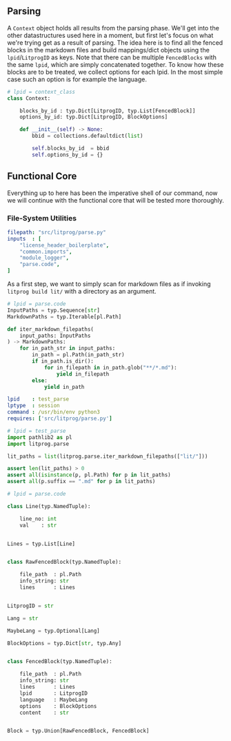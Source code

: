 ## Parsing

A `Context` object holds all results from the parsing phase. We'll get into the other datastructures used here in a moment, but first let's focus on what we're trying get as a result of parsing. The idea here is to find all the fenced blocks in the markdown files and build mappings/dict objects using the `lpid`/`LitprogID` as keys. Note that there can be multiple `FencedBlocks` with the same `lpid`, which are simply concatenated together. To know how these blocks are to be treated, we collect options for each lpid. In the most simple case such an option is for example the language.

```python
# lpid = context_class
class Context:

    blocks_by_id : typ.Dict[LitprogID, typ.List[FencedBlock]]
    options_by_id: typ.Dict[LitprogID, BlockOptions]

    def __init__(self) -> None:
        bbid = collections.defaultdict(list)

        self.blocks_by_id  = bbid
        self.options_by_id = {}
```

## Functional Core

Everything up to here has been the imperative shell of our command, now we will continue with the functional core that will be tested more thoroughly.

### File-System Utilities

```yaml
filepath: "src/litprog/parse.py"
inputs  : [
    "license_header_boilerplate",
    "common.imports",
    "module_logger",
    "parse.code",
]
```


As a first step, we want to simply scan for markdown files as if invoking `litprog build lit/` with a directory as an argument.

```python
# lpid = parse.code
InputPaths = typ.Sequence[str]
MarkdownPaths = typ.Iterable[pl.Path]

def iter_markdown_filepaths(
    input_paths: InputPaths
) -> MarkdownPaths:
    for in_path_str in input_paths:
        in_path = pl.Path(in_path_str)
        if in_path.is_dir():
            for in_filepath in in_path.glob("**/*.md"):
                yield in_filepath
        else:
            yield in_path
```

```yaml
lpid    : test_parse
lptype  : session
command : /usr/bin/env python3
requires: ['src/litprog/parse.py']
```

```python
# lpid = test_parse
import pathlib2 as pl
import litprog.parse

lit_paths = list(litprog.parse.iter_markdown_filepaths(["lit/"]))

assert len(lit_paths) > 0
assert all(isinstance(p, pl.Path) for p in lit_paths)
assert all(p.suffix == ".md" for p in lit_paths)
```

```python
# lpid = parse.code

class Line(typ.NamedTuple):

    line_no: int
    val    : str


Lines = typ.List[Line]


class RawFencedBlock(typ.NamedTuple):

    file_path  : pl.Path
    info_string: str
    lines      : Lines


LitprogID = str

Lang = str

MaybeLang = typ.Optional[Lang]

BlockOptions = typ.Dict[str, typ.Any]


class FencedBlock(typ.NamedTuple):

    file_path  : pl.Path
    info_string: str
    lines      : Lines
    lpid       : LitprogID
    language   : MaybeLang
    options    : BlockOptions
    content    : str


Block = typ.Union[RawFencedBlock, FencedBlock]
```


